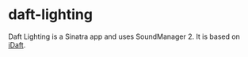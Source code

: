 daft-lighting
=============

Daft Lighting is a Sinatra app and uses SoundManager 2. It is based on [iDaft](http://www.najle.com/idaft/idaft "iDaft").

